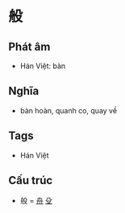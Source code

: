 # 般

## Phát âm
* Hán Việt: bàn

## Nghĩa
* bàn hoàn, quanh co, quay về

## Tags
* Hán Việt

## Cấu trúc
* 般 = [舟](舟.md) [殳](殳.md)

<script>window.HANZI_FIELD='般';</script>